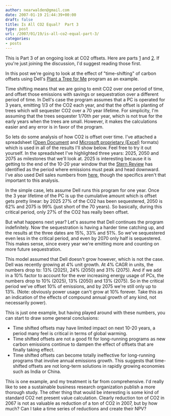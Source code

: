 ```yaml
---
author: nearwalden@gmail.com
date: 2007-01-19 21:44:39+00:00
draft: false
title: Is All CO2 Equal?  Part 3
type: post
url: /2007/01/19/is-all-co2-equal-part-3/
categories:
- posts
---
```


This is Part 3 of an ongoing look at CO2 offsets. Here are parts [1](http://blogs.sun.com/enviro/date/20070113) and [2](http://blogs.sun.com/enviro/date/20070117). If you're just joining the discussion, I'd suggest reading those first.





In this post we're going to look at the effect of "time-shifting" of carbon offsets using Dell's [Plant a Tree for Me](http://www.dell.com/content/topics/global.aspx/corp/environment/en/tree?c=us&l=en&s=corp) program as an example.





Time shifting means that we are going to emit CO2 over one period of time, and offset those emissions with savings or sequestration over a different period of time. In Dell's case the program assumes that a PC is operated for 3 years, emitting 1/3 of the CO2 each year, and that the offset is planting of trees which will sequester CO2 over a 70 year lifetime. For simplicity, I'm assuming that the trees sequester 1/70th per year, which is not true for the early years when the trees are small. However, it makes the calculations easier and any error is in favor of the program.





So lets do some analysis of how CO2 is offset over time. I've attached a spreadsheet ([Open Document](http://blogs.sun.com/enviro/resource/time-shift.ods) and [Microsoft proprietary (Excel)](http://blogs.sun.com/enviro/resource/time-shift.xls) formats) which is used in all of the results I'll show below. Feel free to try it out yourself. In the spreadsheet I've highlighted three years: 2025, 2050 and 2075 as milestones that we'll look at. 2025 is interesting because it is getting to the end of the 10-20 year window that the [Stern Review](http://www.hm-treasury.gov.uk/independent_reviews/stern_review_economics_climate_change/sternreview_summary.cfm) has identified as the period where emissions must peak and head downward. I've also used Dell sales numbers from [here](http://arstechnica.com/news.ars/post/20061019-8028.html), though the specifics aren't that important to this analysis.





In the simple case, lets assume Dell runs this program for one year. Once the 3 year lifetime of the PC is up the cumulative amount which is offset gets pretty linear: by 2025 27% of the CO2 has been sequestered, 2050 is 62% and 2075 is 99% (just short of the 70 years). So basically, during this critical period, only 27% of the CO2 has really been offset.





But what happens next year? Let's assume that Dell continues the program indefinitely. Now the sequestration is having a harder time catching up, and the results at the three dates are 15%, 33% and 51%. So we've sequestered even less in the critical period, and even by 2070 only half is sequestered. This makes sense, since every year we're emitting more and counting on more future sequestration.





This model assumed that Dell doesn't grow however, which is not the case. Dell was recently growing at 4% unit growth. At 4% CAGR in units, the numbers drop to: 13% (2025), 24% (2050) and 31% (2075). And if we add in a 10% factor to account for the ever increasing energy usage of PCs, the numbers drop to 10% (2025), 13% (2050) and 13% (2075). So in the critical period we've offset 10% of emissions, and by 2075 we're still only up to 13%. (Note: obviously power usage can't grow at 10% forever. Take this as an indication of the effects of compound annual growth of any kind, not necessarily power).





This is just one example, but having played around with these numbers, you can start to draw some general conclusions:






  * Time shifted offsets may have limited impact on next 10-20 years, a period many feel is critical in terms of global warming.
  * Time shifted offsets are not a good fit for long-running programs as new carbon emissions continue to dampen the effect of offsets that are finally taking effect.
  * Time shifted offsets can become totally ineffective for long-running programs that involve annual emissions growth. This suggests that time-shifted offsets are not long-term solutions in rapidly growing economies such as India or China.




This is one example, and my treatment is far from comprehensive. I'd really like to see a sustainable business research organization publish a more thorough study. The other thing that would be interesting is some kind of standard CO2 net present value calculation. Clearly reduction ton of CO2 in 2067 is not as valuable as reduction of a ton of CO2 in 2007, but by how much? Can I take a time series of reductions and create their NPV?



